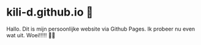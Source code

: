 # kili-d.github.io 👋

Hallo. Dit is mijn persoonlijke website via Github Pages. Ik probeer nu even wat uit. Woei!!!!! 🏄‍♀️
